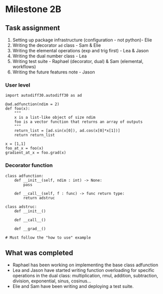 # Milestone 2B

## Task assignment
1. Setting up package infrastructure (configuration - not python)- Elie
2. Writing the decorator ```ad``` class - Sam & Elie
3. Writing the elemental operations (exp and trig first) - Lea & Jason
4. Writing the dual number class - Lea
5. Writing test suite - Raphael (decorator, dual) & Sam (elemental, workflows)
6. Writing the future features note - Jason

### User level
```
import autodiff30.autodiff30 as ad

@ad.adfunction(ndim = 2)
def foo(x):
    """
    x is a list-like object of size ndim
    foo is a vector function that returns an array of outputs
    """
    return_list = [ad.sin(x[0]), ad.cos(x[0]*x[1])]
    return return_list

x = [1,1]
foo_at_x = foo(x)
gradient_at_x = foo.grad(x)
```

### Decorator function
```
class adfunction:
    def __init__(self, ndim : int) -> None:
        pass

    def __call__(self, f : func) -> func return type:
        return adstruc

class adstruc:
    def __init__()

    def __call__()

    def __grad__()

# Must follow the "how to use" example
```

## What was completed
- Raphael has been working on implementing the base class adfunction  
- Lea and Jason have started writing function overloading for specific operations in the dual class: multiplication, rmul, addition, subtraction, division, exponential, sinus, cosinus...
- Elie and Sam have been writing and deploying a test suite. 



